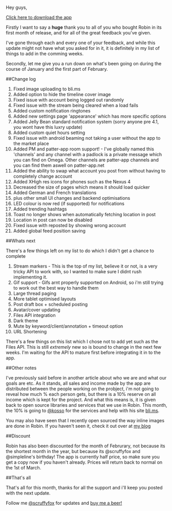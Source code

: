 Hey guys,

[Click here to download the app](http://rbn.im/store)

Firstly I want to say a **huge** thank you to all of you who bought Robin in its first month of release, and for all of the great feedback you've given.

I've gone through each and every one of your feedback, and while this update might not have what you asked for in it, it is definitely in my list of things to add in the comming weeks.

Secondly, let me give you a run down on what's been going on during the course of January and the first part of February.

##Change log

1. Fixed image uploading to bli.ms
2. Added option to hide the timeline cover image
3. Fixed issue with account being logged out randomly
4. Fixed issue with the stream being cleared when a load fails
5. Added custom notification ringtones
5. Added new settings page 'appearance' which has more specific options
6. Added Jelly Bean standard notification system (sorry anyone pre 4.1, you wont have this luxry update)
7. Added custom quiet hours setting
8. Fixed issue with android beaming not taking a user without the app to the market place
9. Added PM and patter-app room support! - I've globally named this 'channels' and any channel with a padlock is a private message which you can find on Omega. Other channels are patter-app channels and you can find them aswell on patter-app.net
10. Added the ability to swap what account you post from without having to completely change account
11. Added XHigh res icons for phones such as the Nexus 4
12. Decreased the size of pages which means it should load quicker
13. Added German and French translations
14. plus other small UI changes and backend optimisations
15. LED colour is now red (if supported) for notifications
16. Added trending hashtags
17. Toast no longer shows when automatically fetching location in post
18. Location in post can now be disabled
19. Fixed issue with reposted by showing wrong account
20. Added global feed position saving

##Whats next

There's a few things left on my list to do which I didn't get a chance to complete

1. Stream markers - This is the top of my list, believe it or not, is a very tricky API to work with, so I wanted to make sure I didnt rush implementing it.
2. Gif support - Gifs arnt properly supported on Android, so i'm still trying to work out the best way to handle them
3. Large thread paging
4. More tablet optimised layouts
5. Post draft box + scheduled posting
6. Avatar/cover updating
7. Files API integration
8. Dark theme
9. Mute by keyword/client/annotation + timeout option
10. URL Shortening

There's a few things on this list which I chose not to add yet such as the Files API. This is still *extremely* new so is bound to change in the next few weeks. I'm waiting for the API to mature first before integrating it in to the app.

##Other notes

I've previously said before in another article about who we are and what our goals are etc. As it stands, all sales and income made by the app are distributed between the people working on the probject, i'm not going to reveal how much % each person gets, but there is a 10% reserve on all income which is kept for the project. And what this means is, it is given back to open source libraries and services that we use in Robin. This month, the 10% is going to [@kosso](http://alpha.app.net/kosso) for the services and help with his site [bli.ms](http://bli.ms).

You may also have seen that I recently open sourced the way inline images are done in Robin. If you haven't seen it, check it out over at [my blog](http://blog.callumtaylor.net/howidoinlineimagesinrobinjava-android)

##Discount

Robin has also been discounted for the month of Februrary, not because its the shortest month in the year, but because its @scruffyfox and @simpleline's birthday! The app is currently half price, so make sure you get a copy now if you haven't already. Prices will return back to normal on the 1st of March.

##That's all

That's all for this month, thanks for all the support and i'll keep you posted with the next update.

Follow me [@scruffyfox](http://alpha.app.net/scruffyfox) for updates and [buy me a beer!](http://rbn.im/beer)